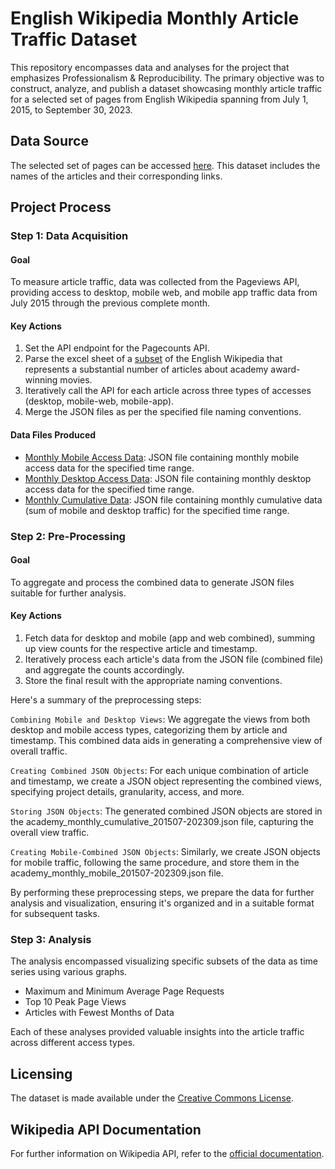 # English Wikipedia Monthly Article Traffic Dataset

This repository encompasses data and analyses for the project that emphasizes Professionalism & Reproducibility. The primary objective was to construct, analyze, and publish a dataset showcasing monthly article traffic for a selected set of pages from English Wikipedia spanning from July 1, 2015, to September 30, 2023.

## Data Source

The selected set of pages can be accessed [here](./thank_the_academy.AUG.2023.csv%20-%20thank_the_academy.AUG.2023b.csv). This dataset includes the names of the articles and their corresponding links.

## Project Process

### Step 1: Data Acquisition

#### Goal
To measure article traffic, data was collected from the Pageviews API, providing access to desktop, mobile web, and mobile app traffic data from July 2015 through the previous complete month.

#### Key Actions
1. Set the API endpoint for the Pagecounts API.
2. Parse the excel sheet of a [subset](thank_the_academy.AUG.2023.csv%20-%20thank_the_academy.AUG.2023b.csv) of the English Wikipedia that represents a substantial number of articles about academy award-winning movies.
3. Iteratively call the API for each article across three types of accesses (desktop, mobile-web, mobile-app).
4. Merge the JSON files as per the specified file naming conventions.

#### Data Files Produced
- [Monthly Mobile Access Data](./academy_monthly_mobile_201507-202309.json): JSON file containing monthly mobile access data for the specified time range.
- [Monthly Desktop Access Data](./academy_monthly_desktop_201507-202309.json): JSON file containing monthly desktop access data for the specified time range.
- [Monthly Cumulative Data](./academy_monthly_cumulative_201507-202309.json): JSON file containing monthly cumulative data (sum of mobile and desktop traffic) for the specified time range.

### Step 2: Pre-Processing

#### Goal 
To aggregate and process the combined data to generate JSON files suitable for further analysis. 

#### Key Actions
1. Fetch data for desktop and mobile (app and web combined), summing up view counts for the respective article and timestamp.
2. Iteratively process each article's data from the JSON file (combined file) and aggregate the counts accordingly.
3. Store the final result with the appropriate naming conventions.

Here's a summary of the preprocessing steps:

`Combining Mobile and Desktop Views`: We aggregate the views from both desktop and mobile access types, categorizing them by article and timestamp. This combined data aids in generating a comprehensive view of overall traffic.

`Creating Combined JSON Objects`: For each unique combination of article and timestamp, we create a JSON object representing the combined views, specifying project details, granularity, access, and more.

`Storing JSON Objects`: The generated combined JSON objects are stored in the academy_monthly_cumulative_201507-202309.json file, capturing the overall view traffic.

`Creating Mobile-Combined JSON Objects`: Similarly, we create JSON objects for mobile traffic, following the same procedure, and store them in the academy_monthly_mobile_201507-202309.json file.

By performing these preprocessing steps, we prepare the data for further analysis and visualization, ensuring it's organized and in a suitable format for subsequent tasks.


### Step 3: Analysis

The analysis encompassed visualizing specific subsets of the data as time series using various graphs.

- Maximum and Minimum Average Page Requests
- Top 10 Peak Page Views
- Articles with Fewest Months of Data

Each of these analyses provided valuable insights into the article traffic across different access types.

## Licensing

The dataset is made available under the [Creative Commons License](https://creativecommons.org/licenses/by/4.0/).

## Wikipedia API Documentation

For further information on Wikipedia API, refer to the [official documentation](https://wikimedia.org/api/rest_v1/).
